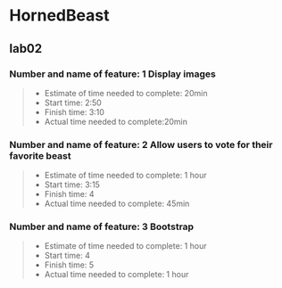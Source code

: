 
# HornedBeast

## lab02

### Number and name of feature: 1 Display images

> * Estimate of time needed to complete: 20min
> * Start time: 2:50
> * Finish time: 3:10
> * Actual time needed to complete:20min

### Number and name of feature: 2 Allow users to vote for their favorite beast

> * Estimate of time needed to complete: 1 hour
> * Start time: 3:15
> * Finish time: 4
> * Actual time needed to complete: 45min

### Number and name of feature: 3 Bootstrap

> * Estimate of time needed to complete: 1 hour
> * Start time: 4
> * Finish time: 5
> * Actual time needed to complete: 1 hour

